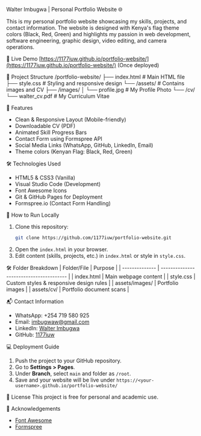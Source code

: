 Walter Imbugwa | Personal Portfolio Website 🌐

This is my personal portfolio website showcasing my skills, projects, and contact information. The website is designed with Kenya's flag theme colors (Black, Red, Green) and highlights my passion in web development, software engineering, graphic design, video editing, and camera operations.

 🔗 Live Demo
[https://1177iuw.github.io/portfolio-website/](https://1177iuw.github.io/portfolio-website/) (Once deployed)

📂 Project Structure
/portfolio-website/
├── index.html # Main HTML file
├── style.css # Styling and responsive design
└── /assets/ # Contains images and CV
├── /images/
│ └── profile.jpg # My Profile Photo
└── /cv/
└── walter_cv.pdf # My Curriculum Vitae

 🚀 Features
- Clean & Responsive Layout (Mobile-friendly)
- Downloadable CV (PDF)
- Animated Skill Progress Bars
- Contact Form using Formspree API
- Social Media Links (WhatsApp, GitHub, LinkedIn, Email)
- Theme colors (Kenyan Flag: Black, Red, Green)

 🛠️ Technologies Used
- HTML5 & CSS3 (Vanilla)
- Visual Studio Code (Development)
- Font Awesome Icons
- Git & GitHub Pages for Deployment
- Formspree.io (Contact Form Handling)

📝 How to Run Locally
1. Clone this repository:
    ```bash
    git clone https://github.com/1177iuw/portfolio-website.git
    ```
2. Open the `index.html` in your browser.
3. Edit content (skills, projects, etc.) in `index.html` or style in `style.css`.

🛠️ Folder Breakdown
| Folder/File    | Purpose                                 |
| -------------- | --------------------------------------- |
| index.html     | Main webpage content                    |
| style.css      | Custom styles & responsive design rules |
| assets/images/ | Portfolio images                        |
| assets/cv/     | Portfolio document scans                |


 📬 Contact Information
- WhatsApp: +254 719 580 925
- Email: imbugwaw@gmail.com
- LinkedIn: [Walter Imbugwa](https://www.linkedin.com/in/walter-imbugwa-b91854245/)
- GitHub: [1177iuw](https://github.com/1177iuw)

💻 Deployment Guide
1. Push the project to your GitHub repository.
2. Go to **Settings > Pages**.
3. Under **Branch**, select `main` and folder as `/root`.
4. Save and your website will be live under `https://<your-username>.github.io/portfolio-website/`

📄 License
This project is free for personal and academic use.

 🙏 Acknowledgements
- [Font Awesome](https://fontawesome.com/)
- [Formspree](https://formspree.io/)

